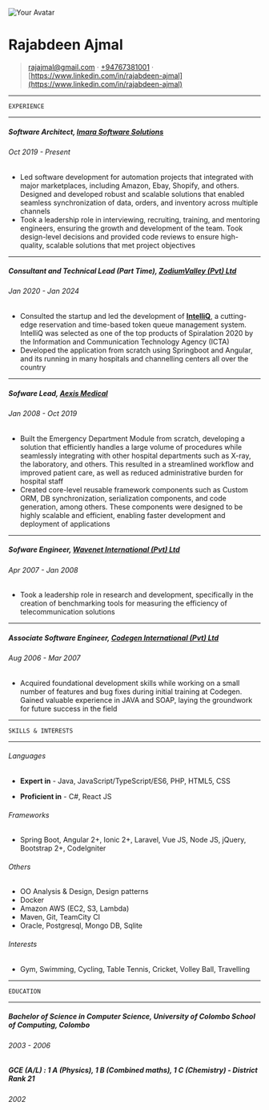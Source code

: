 ![Your Avatar](https://media.licdn.com/dms/image/D5603AQFj18g9k5JiPw/profile-displayphoto-shrink_100_100/0/1699962742619?e=1721865600&v=beta&t=y3Y6fLSsh4VGK-AR-BImKELseu_Z77ets6IVKAfgq3s)

Rajabdeen Ajmal
=================================

> <rajajmal@gmail.com> · [+94767381001](tel:+94767381001) · [https://www.linkedin.com/in/rajabdeen-ajmal](https://www.linkedin.com/in/rajabdeen-ajmal)

------------------------------------------

    EXPERIENCE

------------------------------------------

#####   Software Architect, [Imara Software Solutions](https://imarasoft.net/)

######  Oct 2019 - Present

- Led software development for automation projects that integrated with major marketplaces, including Amazon, Ebay, Shopify, and others. Designed and developed robust and scalable solutions that enabled seamless synchronization of data, orders, and inventory across multiple channels
- Took a leadership role in interviewing, recruiting, training, and mentoring engineers, ensuring the growth and development of the team. Took design-level decisions and provided code reviews to ensure high-quality, scalable solutions that met project objectives

------------------------------------------

#####   Consultant and Technical Lead (Part Time), [ZodiumValley (Pvt) Ltd](https://www.zodiumvalley.com/)

######  Jan 2020 - Jan 2024

- Consulted the startup and led the development of **[IntelliQ](https://intelliq.lk)**, a cutting-edge reservation and time-based token queue management system. IntelliQ was selected as one of the top products of Spiralation 2020 by the Information and Communication Technology Agency (ICTA)
- Developed the application from scratch using Springboot and Angular, and its running in many hospitals and channelling centers all over the country

------------------------------------------

#####   Sofware Lead, [Aexis Medical](https://www.aexis-medical.lk/)

######  Jan 2008 - Oct 2019

- Built the Emergency Department Module from scratch, developing a solution that efficiently handles a large volume of procedures while seamlessly integrating with other hospital departments such as X-ray, the laboratory, and others. This resulted in a streamlined workflow and improved patient care, as well as reduced administrative burden for hospital staff
- Created core-level reusable framework components such as Custom ORM, DB synchronization, serialization components, and code generation, among others. These components were designed to be highly scalable and efficient, enabling faster development and deployment of applications

------------------------------------------

#####   Sofware Engineer, [Wavenet International (Pvt) Ltd](https://www.globalwavenet.com/)

######  Apr 2007 - Jan 2008

- Took a leadership role in research and development, specifically in the creation of benchmarking tools for measuring the efficiency of telecommunication solutions

------------------------------------------

#####   Associate Software Engineer, [Codegen International (Pvt) Ltd](https://codegen.co.uk/)

######  Aug 2006 - Mar 2007

- Acquired foundational development skills while working on a small number of features and bug fixes during initial training at Codegen. Gained valuable experience in JAVA and SOAP, laying the groundwork for future success in the field


------------------------------------------

    SKILLS & INTERESTS

------------------------------------------

######  Languages

- **Expert in** - Java, JavaScript/TypeScript/ES6, PHP, HTML5, CSS

- **Proficient in** - C#, React JS

######  Frameworks

- Spring Boot, Angular 2+, Ionic 2+, Laravel, Vue JS, Node JS, jQuery, Bootstrap 2+, CodeIgniter

######  Others

- OO Analysis & Design, Design patterns
- Docker
- Amazon AWS (EC2, S3, Lambda)
- Maven, Git, TeamCity CI
- Oracle, Postgresql, Mongo DB, Sqlite

######  Interests

- Gym, Swimming, Cycling, Table Tennis, Cricket, Volley Ball, Travelling

------------------------------------------

    EDUCATION

------------------------------------------


#####   Bachelor of Science in Computer Science, University of Colombo School of Computing, Colombo

######  2003 - 2006

#####   GCE (A/L) : 1 A (Physics), 1 B (Combined maths), 1 C (Chemistry) - District Rank 21

######  2002


